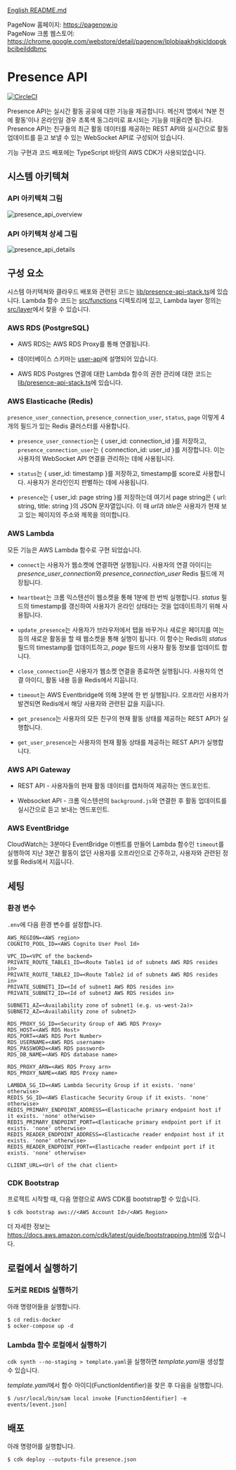 [English README.md](./README.md)

PageNow 홈페이지: https://pagenow.io <br/>
PageNow 크롬 웹스토어: https://chrome.google.com/webstore/detail/pagenow/lplobiaakhgkjcldopgkbcibeilddbmc

# Presence API

[![CircleCI](https://circleci.com/gh/PageNow/presence-api/tree/main.svg?style=svg&circle-token=5e7032cef952ec6e36876b894bff5d81afc0d643)](https://circleci.com/gh/PageNow/presence-api/tree/main)

Presence API는 실시간 활동 공유에 대한 기능을 제공합니다. 메신저 앱에서 'N분 전에 활동'이나 온라인일 경우 초록색 동그라미로 표시되는 기능을 떠올리면 됩니다. Presence API는 친구들의 최근 활동 데이터를 제공하는 REST API와 실시간으로 활동 업데이트를 듣고 보낼 수 있는 WebSocket API로 구성되어 있습니다.

기능 구현과 코드 배포에는 TypeScript 바탕의 AWS CDK가 사용되었습니다.

## 시스템 아키텍쳐

### API 아키텍쳐 그림

![presence_api_overview](./images/presence_api_overview.png)

### API 아키텍쳐 상세 그림

![presence_api_details](./images/presence_api_details.png)

## 구성 요소

시스템 아키텍쳐와 클라우드 배포와 관련된 코드는 [lib/presence-api-stack.ts](./lib/presence-api-stack.ts)에 있습니다. Lambda 함수 코드는 [src/functions](./src/functions/) 디렉토리에 있고, Lambda layer 정의는 [src/layer](./src/layer/)에서 찾을 수 있습니다.

### AWS RDS (PostgreSQL)

* AWS RDS는 AWS RDS Proxy를 통해 연결됩니다.

* 데이터베이스 스키마는 [user-api](https://github.com/PageNow/user-api)에 설명되어 있습니다.

* AWS RDS Postgres 연결에 대한 Lambda 함수의 권한 관리에 대한 코드는 [lib/presence-api-stack.ts](./lib/presence-api-stack.ts)에 있습니다.

### AWS Elasticache (Redis)

`presence_user_connection`, `presence_connection_user`, `status`, `page` 이렇게 4개의 필드가 있는 Redis 클러스터를 사용합니다.

* `presence_user_connection`는 { user_id: connection_id }를 저장하고, `presence_connection_user`는 { connection_id: user_id }를 저장합니다. 이는 사용자의 WebSocket API 연결을 관리하는 데에 사용됩니다.

* `status`는 { user_id: timestamp }를 저장하고, timestamp를 score로 사용합니다. 사용자가 온라인인지 판별하는 데에 사용됩니다.

* `presence`는 { user_id: page string }를 저장하는데 여기서 page string은 { url: string, title: string }의 JSON 문자열입니다. 이 때 *url*과 *title*은 사용자가 현재 보고 있는 페이지의 주소와 제목을 의미합니다.

### AWS Lambda

모든 기능은 AWS Lambda 함수로 구현 되었습니다.

* `connect`는 사용자가 웹소켓에 연결하면 실행됩니다. 사용자의 연결 아이디는 *presence_user_connection*와 *presence_connection_user* Redis 필드에 저장됩니다.

* `heartbeat`는 크롬 익스텐션이 웹소켓을 통해 1분에 한 번씩 실행합니다. *status* 필드의 timestamp를 갱신하여 사용자가 온라인 상태라는 것을 업데이트하기 위해 사용됩니다.

* `update_presence`는 사용자가 브라우저에서 탭을 바꾸거나 새로운 페이지를 여는 등의 새로운 활동을 할 때 웹소켓을 통해 실행이 됩니다. 이 함수는 Redis의 *status* 필드의 timestamp를 업데이트하고, *page* 필드의 사용자 활동 정보를 업데이트 합니다.

* `close_connection`은 사용자가 웹소켓 연결을 종료하면 실행됩니다. 사용자의 연결 아이디, 활동 내용 등을 Redis에서 지웁니다.

* `timeout`는 AWS Eventbridge에 의해 3분에 한 번 실행됩니다. 오프라인 사용자가 발견되면 Redis에서 해당 사용자와 관련된 값을 지웁니다.

* `get_presence`는 사용자의 모든 친구의 현재 활동 상태를 제공하는 REST API가 실행합니다.

* `get_user_presence`는 사용자의 현재 활동 상태를 제공하는 REST API가 실행합니다.

### AWS API Gateway

* REST API - 사용자들의 현재 활동 데이터를 캡처하여 제공하는 엔드포인트.

* Websocket API - 크롬 익스텐션의 `background.js`와 연결한 후 활동 업데이트를 실시간으로 듣고 보내는 엔드포인트.

### AWS EventBridge

CloudWatch는 3분마다 EventBridge 이벤트를 만들어 Lambda 함수인 `timeout`를 실행하여 지난 3분간 활동이 없던 사용자를 오프라인으로 간주하고, 사용자와 관련된 정보를 Redis에서 지웁니다.

## 세팅

### 환경 변수

`.env`에 다음 환경 변수를 설정합니다.
```
AWS_REGION=<AWS region>
COGNITO_POOL_ID=<AWS Cognito User Pool Id>

VPC_ID=<VPC of the backend>
PRIVATE_ROUTE_TABLE1_ID=<Route Table1 id of subnets AWS RDS resides in>
PRIVATE_ROUTE_TABLE2_ID=<Route Table2 id of subnets AWS RDS resides in>
PRIVATE_SUBNET1_ID=<Id of subnet1 AWS RDS resides in>
PRIVATE_SUBNET2_ID=<Id of subnet2 AWS RDS resides in>

SUBNET1_AZ=<Availability zone of subnet1 (e.g. us-west-2a)>
SUBNET2_AZ=<Availability zone of subnet2>

RDS_PROXY_SG_ID=<Security Group of AWS RDS Proxy>
RDS_HOST=<AWS RDS Host>
RDS_PORT=<AWS RDS Port Number>
RDS_USERNAME=<AWS RDS username>
RDS_PASSWORD=<AWS RDS password>
RDS_DB_NAME=<AWS RDS database name>

RDS_PROXY_ARN=<AWS RDS Proxy arn>
RDS_PROXY_NAME=<AWS RDS Proxy name>

LAMBDA_SG_ID=<AWS Lambda Security Group if it exists. 'none' otherwise>
REDIS_SG_ID=<AWS Elasticache Security Group if it exists. 'none' otherwise>
REDIS_PRIMARY_ENDPOINT_ADDRESS=<Elasticache primary endpoint host if it exists. 'none' otherwise>
REDIS_PRIMARY_ENDPOINT_PORT=<Elasticache primary endpoint port if it exists. 'none' otherwise>
REDIS_READER_ENDPOINT_ADDRESS=<Elasticache reader endpoint host if it exists. 'none' otherwise>
REDIS_READER_ENDPOINT_PORT=<Elasticache reader endpoint port if it exists. 'none' otherwise>

CLIENT_URL=<Url of the chat client>
```

### CDK Bootstrap

프로젝트 시작할 때, 다음 명령으로 AWS CDK를 bootstrap할 수 있습니다.
```shell
$ cdk bootstrap aws://<AWS Account Id>/<AWS Region>
```
더 자세한 정보는 https://docs.aws.amazon.com/cdk/latest/guide/bootstrapping.html에 있습니다.

## 로컬에서 실행하기

### 도커로 REDIS 실행하기

아래 명령어들을 실행합니다.
```shell
$ cd redis-docker
$ ocker-compose up -d
```

### Lambda 함수 로컬에서 실행하기

```cdk synth --no-staging > template.yaml```을 실행하면 *template.yaml*을 생성할 수 있습니다.

*template.yaml*에서 함수 아이디(FunctionIdentifier)을 찾은 후 다음을 실행합니다.
```shell
$ /usr/local/bin/sam local invoke [FunctionIdentifier] -e events/[event.json]
```

## 배포

아래 명령어를 실행합니다.
```shell
$ cdk deploy --outputs-file presence.json
```
